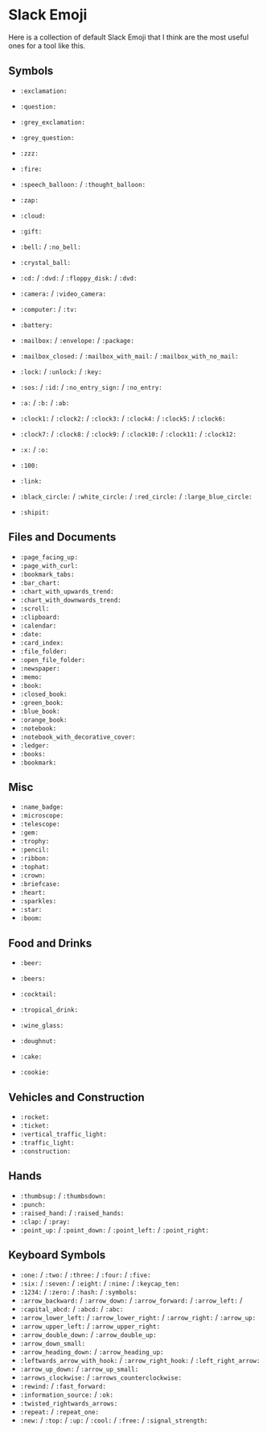 # Slack Emoji #

Here is a collection of default Slack Emoji that I think are the most
useful ones for a tool like this.

## Symbols ##

* `:exclamation:`
* `:question:`
* `:grey_exclamation:`
* `:grey_question:`
* `:zzz:`
* `:fire:`
* `:speech_balloon:` / `:thought_balloon:`
* `:zap:`
* `:cloud:`
* `:gift:`
* `:bell:` / `:no_bell:`
* `:crystal_ball:`
* `:cd:` / `:dvd:` / `:floppy_disk:` / `:dvd:`
* `:camera:` / `:video_camera:`
* `:computer:` / `:tv:`
* `:battery:`
* `:mailbox:` / `:envelope:` / `:package:`
* `:mailbox_closed:` / `:mailbox_with_mail:` / `:mailbox_with_no_mail:`
* `:lock:` / `:unlock:` / `:key:`

* `:sos:` / `:id:` / `:no_entry_sign:` / `:no_entry:`

* `:a:` / `:b:` / `:ab:`
* `:clock1:` / `:clock2:` / `:clock3:` / `:clock4:` / `:clock5:` / `:clock6:`
* `:clock7:` / `:clock8:` / `:clock9:` / `:clock10:` / `:clock11:` / `:clock12:`
* `:x:` / `:o:`

* `:100:`
* `:link:`

* `:black_circle:` / `:white_circle:` / `:red_circle:` / `:large_blue_circle:`
* `:shipit:`

## Files and Documents ##

* `:page_facing_up:`
* `:page_with_curl:`
* `:bookmark_tabs:`
* `:bar_chart:`
* `:chart_with_upwards_trend:`
* `:chart_with_downwards_trend:`
* `:scroll:`
* `:clipboard:`
* `:calendar:`
* `:date:`
* `:card_index:`
* `:file_folder:`
* `:open_file_folder:`
* `:newspaper:`
* `:memo:`
* `:book:`
* `:closed_book:`
* `:green_book:`
* `:blue_book:`
* `:orange_book:`
* `:notebook:`
* `:notebook_with_decorative_cover:`
* `:ledger:`
* `:books:`
* `:bookmark:`

## Misc ##

* `:name_badge:`
* `:microscope:`
* `:telescope:`
* `:gem:`
* `:trophy:`
* `:pencil:`
* `:ribbon:`
* `:tophat:`
* `:crown:`
* `:briefcase:`
* `:heart:`
* `:sparkles:`
* `:star:`
* `:boom:`

## Food and Drinks ##

* `:beer:`
* `:beers:`
* `:cocktail:`
* `:tropical_drink:`
* `:wine_glass:`

* `:doughnut:`
* `:cake:`
* `:cookie:`

## Vehicles and Construction ##

* `:rocket:`
* `:ticket:`
* `:vertical_traffic_light:`
* `:traffic_light:`
* `:construction:`

## Hands ##

* `:thumbsup:` / `:thumbsdown:`
* `:punch:`
* `:raised_hand:` / `:raised_hands:`
* `:clap:` / `:pray:`
* `:point_up:` / `:point_down:` / `:point_left:` / `:point_right:`

## Keyboard Symbols ##

* `:one:` / `:two:` / `:three:` / `:four:` / `:five:`
* `:six:` / `:seven:` / `:eight:` / `:nine:` / `:keycap_ten:`
* `:1234:` / `:zero:` / `:hash:` / `:symbols:`
* `:arrow_backward:` / `:arrow_down:` / `:arrow_forward:` / `:arrow_left:` /
* `:capital_abcd:` / `:abcd:` / `:abc:`
* `:arrow_lower_left:` / `:arrow_lower_right:` / `:arrow_right:` / `:arrow_up:`
* `:arrow_upper_left:` / `:arrow_upper_right:`
* `:arrow_double_down:` / `:arrow_double_up:`
* `:arrow_down_small:`
* `:arrow_heading_down:` / `:arrow_heading_up:`
* `:leftwards_arrow_with_hook:` / `:arrow_right_hook:` / `:left_right_arrow:`
* `:arrow_up_down:` / `:arrow_up_small:`
* `:arrows_clockwise:` / `:arrows_counterclockwise:`
* `:rewind:` / `:fast_forward:`
* `:information_source:` / `:ok:`
* `:twisted_rightwards_arrows:`
* `:repeat:` / `:repeat_one:`
* `:new:` / `:top:` / `:up:` / `:cool:` / `:free:` / `:signal_strength:`
